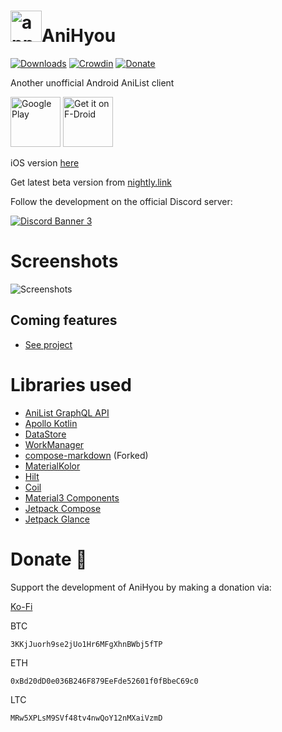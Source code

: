 # <img alt="app-icon" height="50" src="https://github.com/axiel7/AniHyou-android/blob/master/app/src/main/res/mipmap-hdpi/ic_launcher_round.webp"/>AniHyou

[![Downloads](https://img.shields.io/github/downloads/axiel7/AniHyou-android/total.svg)](https://github.com/axiel7/MoeList/releases/latest)
[![Crowdin](https://badges.crowdin.net/anihyou/localized.svg)](https://crowdin.com/project/anihyou)
[![Donate](https://img.shields.io/badge/buy%20me%20a%20coffee-donate-yellow.svg)](https://ko-fi.com/axiel7)

Another unofficial Android AniList client

[<img alt="Google Play" height="80" src="https://play.google.com/intl/en_US/badges/images/generic/en_badge_web_generic.png"/>](https://play.google.com/store/apps/details?id=com.axiel7.anihyou)
[<img alt="Get it on F-Droid" height="80" src="https://fdroid.gitlab.io/artwork/badge/get-it-on.png">](https://f-droid.org/packages/com.axiel7.anihyou)

iOS version [here](https://github.com/axiel7/AniHyou-iOS)

Get latest beta version from [nightly.link](https://nightly.link/axiel7/AniHyou-android/workflows/build-upload-android/develop?preview)

Follow the development on the official Discord server:

[![Discord Banner 3](https://discordapp.com/api/guilds/741059285122940928/widget.png?style=banner2)](https://discord.gg/CTv3WdfxHh)

# Screenshots
![Screenshots](https://github.com/axiel7/AniHyou-android/blob/master/screenshots.webp)

## Coming features
- [See project](https://github.com/users/axiel7/projects/2/views/1)

# Libraries used
* [AniList GraphQL API](https://github.com/AniList/ApiV2-GraphQL-Docs)
* [Apollo Kotlin](https://github.com/apollographql/apollo-kotlin)
* [DataStore](https://developer.android.com/topic/libraries/architecture/datastore)
* [WorkManager](https://developer.android.com/topic/libraries/architecture/workmanager)
* [compose-markdown](https://github.com/axiel7/compose-markdown) (Forked)
* [MaterialKolor](https://github.com/jordond/MaterialKolor)
* [Hilt](https://dagger.dev/hilt)
* [Coil](https://github.com/coil-kt/coil)
* [Material3 Components](https://github.com/material-components/material-components-android)
* [Jetpack Compose](https://developer.android.com/jetpack/compose)
* [Jetpack Glance](https://developer.android.com/jetpack/compose/glance)

# Donate 💸
Support the development of AniHyou by making a donation via:

[Ko-Fi](https://ko-fi.com/axiel7)

BTC
```
3KKjJuorh9se2jUo1Hr6MFgXhnBWbj5fTP
```

ETH
```
0xBd20dD0e036B246F879EeFde52601f0fBbeC69c0
```

LTC
```
MRw5XPLsM9SVf48tv4nwQoY12nMXaiVzmD
```
